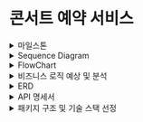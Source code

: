 # 콘서트 예약 서비스

<details><summary>마일스톤</summary>

[Concert Reservation Service Milestone](https://github.com/users/wn1331/projects/2)

</details>

<details><summary>Sequence Diagram</summary>

[Sequence Diagram](docs%2FSequenceDiagram.md)

</details>


<details><summary>FlowChart</summary>

#### 콘서트 예약 서비스 메인 흐름도
![flowchart.png](images/flowchart.png)

</details>

<details><summary>비즈니스 로직 예상 및 분석</summary>

[대기열을 DB로 구현하는 경우에서 콘서트 예약 서비스의 비즈니스 로직 예상 및 분석](docs%2FBusinessLogic.md)

</details>

<details><summary>ERD</summary>

```mermaid
erDiagram
    concert ||--|{ concert_schedule: "1:N"
    concert_schedule ||--|{ concert_seat: "1:N"
    concert_seat ||--|{ reservation: "1:N"
    user ||--|| user_detail: "1:1"
    user ||--|{ reservation: "1:N"
    user ||--|| Queue: "1:1"
    reservation ||--|| payment: "1:1"

    concert {
        long id PK "콘서트 PK"
        String name "콘서트 이름"
    }
    concert_schedule {
        long id PK "콘서트 스케줄 PK"
        long concert_id "콘서트 PK"
        datetime concert_datetime "날짜"
    }
    concert_seat {
        long id PK "콘서트 좌석 PK"
        long concert_schedule_id "콘서트 스케줄 PK"
        String seatNum "좌석번호"
        decimal price "좌석 가격"
        String status "좌석 상태"
        datetime created_at "생성일시"
        datetime modified_at "수정일시"
    }

    user {
        long id PK "사용자 PK"
        String name "사용자 명"
    }
    user_detail {
        long id PK "유저상세 PK"
        long userId "사용자 PK"
        decimal amount "잔액"
        datetime create_at "생성일시"
        datetime modified_at "수정일시"
    }

    payment {
        long id PK "결제 PK"
        long reservation_id "예약 PK"
        String seat_num "좌석 번호"
        String concert_name "콘서트 이름"
        datetime concert_datetime "콘서트 일시"
        decimal price "결제 금액"
        datetime created_at "생성일자"
    }

    reservation {
        long id PK "예약 PK"
        long user_id "사용자 PK"
        long id PK "예약 좌석 PK"
        long concert_seat_id "콘서트 좌석 PK"
        String status "예약 상태 (예약, 결제완료)"
        datetime created_at "생성일자"
        datetime modified_at "수정일자"
    }

    Queue {
        long id PK "대기열 PK"
        long user_id "유저 PK"
        String token UK "대기열 토큰(UUID)"
        String status "대기열 상태"
        datetime created_at "생성일자"
        datetime modified_at "수정일자"
    }

```

</details>

<details><summary>API 명세서</summary>

[콘서트 예약 서비스 API 명세서](docs%2FAPISPECS.md)

</details>

<details><summary>패키지 구조 및 기술 스택 선정</summary>

### 패키지 구조
```bash
├── /interfaces
│    └── /api
│        ├── /concert
│        │    ├── /controller
│        │    └── /dto
│        ├── /queue
│        │    ├── /controller
│        │    └── /dto
│        └── /user
│             ├── /controller
│             └── /dto
├── /application
│    ├── /concert
│    │    ├── /service
│    │    └── /dto
│    ├── /queue
│    │    ├── /service
│    │    └── /dto
│    └── /user
│         ├── /service
│         └── /dto
├── /domain
│    ├── /concert
│    ├── /queue
│    └── /user
└── /infra
     ├── /persistence
     └── /external


```

### 기술 스택 선정

- **자바 버전**: 17
- **스프링 부트 버전**: 3.3.4
- **Gradle 버전**: 8.10.2
- **외부 라이브러리**: JPA, Redis
- **사용할 RDBMS**: H2
- **Test RDBMS**: H2
- **테스트 도구**: JUnit, AssertJ

</details>




